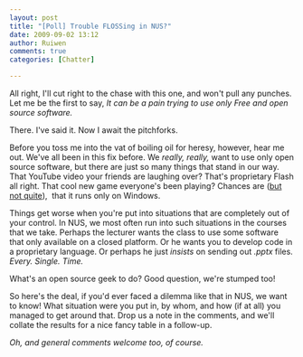 ```yaml
---
layout: post
title: "[Poll] Trouble FLOSSing in NUS?"
date: 2009-09-02 13:12
author: Ruiwen
comments: true
categories: [Chatter]

---
```

All right, I'll cut right to the chase with this one, and won't pull any punches. Let me be the first to say, <em>It can be a pain trying to use only Free and open source software.</em>

There. I've said it. Now I await the pitchforks.

Before you toss me into the vat of boiling oil for heresy, however, hear me out. We've all been in this fix before. We <em>really, really,</em> want to use only open source software, but there are just so many things that stand in our way.  That YouTube video your friends are laughing over? That's proprietary Flash all right. That cool new game everyone's been playing? Chances are (<a href="http://linuxnus.org/2009/08/15/a-hon-y-night/">but not quite</a>),  that it runs only on Windows.

Things get worse when you're put into situations that are completely out of your control. In NUS, we most often run into such situations in the courses that we take. Perhaps the lecturer wants the class to use some software that only available on a closed platform. Or he wants you to develop code in a proprietary language. Or perhaps he just <em>insists</em> on sending out <em>.pptx</em> files. <em>Every. Single. Time.</em>

What's an open source geek to do? Good question, we're stumped too!

So here's the deal, if you'd ever faced a dilemma like that in NUS, we want to know! What situation were you put in, by whom, and how (if at all) you managed to get around that. Drop us a note in the comments, and we'll collate the results for a nice fancy table in a follow-up.

<em>Oh, and general comments welcome too, of course.</em>
